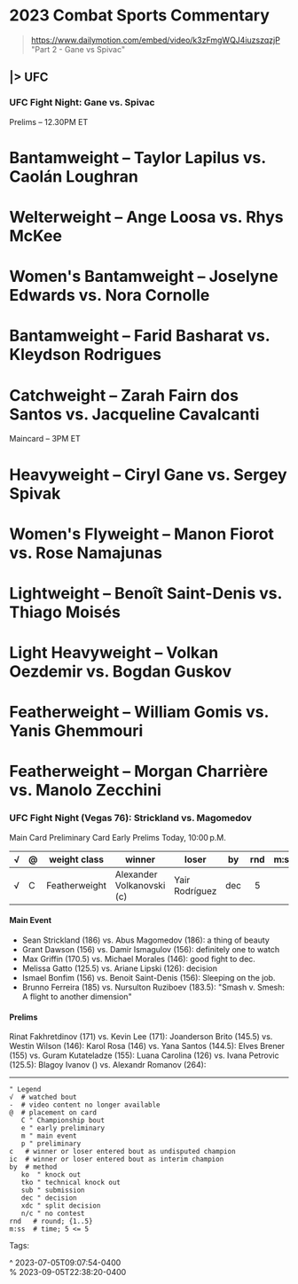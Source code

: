 # 2023 Combat Sports Commentary

> https://www.dailymotion.com/embed/video/k3zFmgWQJ4iuzszqzjP "Part 2 - Gane vs Spivac"

## |> UFC

### UFC Fight Night: Gane vs. Spivac

Prelims – 12.30PM ET
# Bantamweight – Taylor Lapilus vs. Caolán Loughran
# Welterweight – Ange Loosa vs. Rhys McKee
# Women's Bantamweight – Joselyne Edwards vs. Nora Cornolle
# Bantamweight – Farid Basharat vs. Kleydson Rodrigues
# Catchweight – Zarah Fairn dos Santos vs. Jacqueline Cavalcanti
Maincard – 3PM ET
# Heavyweight – Ciryl Gane vs. Sergey Spivak
# Women's Flyweight – Manon Fiorot vs. Rose Namajunas
# Lightweight – Benoît Saint-Denis vs. Thiago Moisés
# Light Heavyweight – Volkan Oezdemir vs. Bogdan Guskov
# Featherweight – William Gomis vs. Yanis Ghemmouri
# Featherweight – Morgan Charrière vs. Manolo Zecchini


### UFC Fight Night (Vegas 76): Strickland vs. Magomedov

Main Card
Preliminary Card
Early Prelims
Today, 10:00 p.M.

| √ | @ | weight class      | winner                    | loser                 | by  | rnd | m:ss | Notes             |
|---|---|-------------------|---------------------------|-----------------------|-----|:---:|------|-------------------|
| √ | C | Featherweight     | Alexander Volkanovski (c) | Yair Rodríguez        | dec |  5  |      | Outstanding!      |

#### Main Event 

- Sean Strickland (186) vs. Abus Magomedov (186): a thing of beauty
- Grant Dawson (156) vs. Damir Ismagulov (156): definitely one to watch
- Max Griffin (170.5) vs. Michael Morales (146): good fight to dec.
- Melissa Gatto (125.5) vs. Ariane Lipski (126): decision
- Ismael Bonfim (156) vs. Benoit Saint-Denis (156): Sleeping on the job.
- Brunno Ferreira (185) vs. Nursulton Ruziboev (183.5): "Smash v. Smesh: A flight to another dimension"

#### Prelims

Rinat Fakhretdinov (171) vs. Kevin Lee (171):
Joanderson Brito (145.5) vs. Westin Wilson (146):
Karol Rosa (146) vs. Yana Santos (144.5):
Elves Brener (155) vs. Guram Kutateladze (155):
Luana Carolina (126) vs. Ivana Petrovic (125.5):
Blagoy Ivanov () vs. Alexandr Romanov (264):

- - -
<!-- fights -->
[01]: https://watchwrestling.ai/watch-ufc-fight-night-strickland-vs-magomedov-7-1-23/ "UFC Fight Night: Strickland vs. Magomedov"
[02]: https://watchwrestling.store/watch-ufc-fight-night-gane-vs-spivac-9-2-23/ "Watch UFC Fight Night: Gane vs Spivac 9/2/23 - Watch Wrestling"

<!-- sources -->
[91]: https://en.wikipedia.org/wiki/List_of_UFC_events "List of UFC events"
[92]: https://watchwrestling.in/sports/ufc/ "UFC Archives"
[93]: https://www.fullfight.video/ "MMAshare Full Fights"
[94]: https://mmashare.mixedmartialartsfighting.xyz/ "Recent 50 MMA Full Fight Videos"

```vim
" Legend
√  # watched bout
-  # video content no longer available
@  # placement on card
   C " Championship bout
   e " early preliminary
   m " main event
   p " preliminary
c   # winner or loser entered bout as undisputed champion
ic  # winner or loser entered bout as interim champion
by  # method
   ko  " knock out
   tko " technical knock out
   sub " submission
   dec " decision
   xdc " split decision
   n/c " no contest
rnd   # round; {1..5}
m:ss  # time; 5 <= 5
```

Tags: 

^ 2023-07-05T09:07:54-0400\
% 2023-09-05T22:38:20-0400
